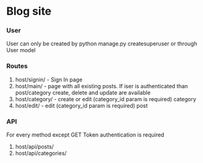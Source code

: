 # Blog site

### User
User can only be created by python manage.py createsuperuser or through User model 

### Routes
1. host/signin/ - Sign In page
2. host/main/ - page with all existing posts. If iser is authenticated than post/category create, delete and update are available
3. host/category/ - create or edit (category_id param is required) category
4. host/edit/ - edit (category_id param is required) post

### API
For every method except GET Token authentication is required
1. host/api/posts/
2. host/api/categories/



